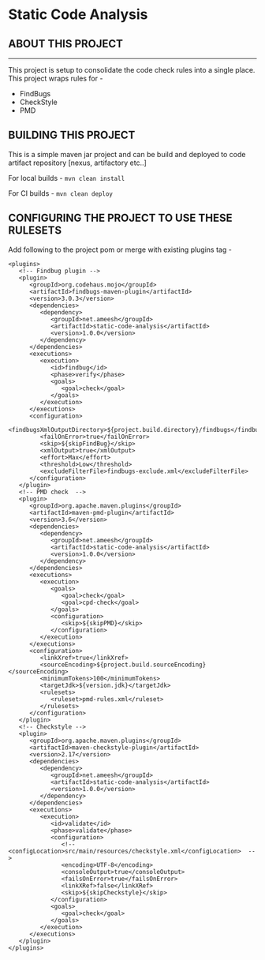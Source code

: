 
# Static Code Analysis

## ABOUT THIS PROJECT

---

This project is setup to consolidate the code check rules into a single place. This project wraps rules for -

* FindBugs
* CheckStyle
* PMD

## BUILDING THIS PROJECT

This is a simple maven jar project and can be build and deployed to code artifact repository [nexus, artifactory etc..]

For local builds - 
`mvn clean install`

For CI builds -
`mvn clean deploy`

## CONFIGURING THE PROJECT TO USE THESE RULESETS
Add following to the project pom or merge with existing plugins tag - 

```
<plugins>
   <!-- Findbug plugin -->
   <plugin>
      <groupId>org.codehaus.mojo</groupId>
      <artifactId>findbugs-maven-plugin</artifactId>
      <version>3.0.3</version>
      <dependencies>
         <dependency>
            <groupId>net.ameesh</groupId>
            <artifactId>static-code-analysis</artifactId>
            <version>1.0.0</version>
         </dependency>
      </dependencies>
      <executions>
         <execution>
            <id>findbug</id>
            <phase>verify</phase>
            <goals>
               <goal>check</goal>
            </goals>
         </execution>
      </executions>
      <configuration>
         <findbugsXmlOutputDirectory>${project.build.directory}/findbugs</findbugsXmlOutputDirectory>
         <failOnError>true</failOnError>
         <skip>${skipFindBug}</skip>
         <xmlOutput>true</xmlOutput>
         <effort>Max</effort>
         <threshold>Low</threshold>
         <excludeFilterFile>findbugs-exclude.xml</excludeFilterFile>
      </configuration>
   </plugin>
   <!-- PMD check  -->
   <plugin>
      <groupId>org.apache.maven.plugins</groupId>
      <artifactId>maven-pmd-plugin</artifactId>
      <version>3.6</version>
      <dependencies>
         <dependency>
            <groupId>net.ameesh</groupId>
            <artifactId>static-code-analysis</artifactId>
            <version>1.0.0</version>
         </dependency>
      </dependencies>
      <executions>
         <execution>
            <goals>
               <goal>check</goal>
               <goal>cpd-check</goal>
            </goals>
            <configuration>
               <skip>${skipPMD}</skip>
            </configuration>
         </execution>
      </executions>
      <configuration>
         <linkXref>true</linkXref>
         <sourceEncoding>${project.build.sourceEncoding}</sourceEncoding>
         <minimumTokens>100</minimumTokens>
         <targetJdk>${version.jdk}</targetJdk>
         <rulesets>
            <ruleset>pmd-rules.xml</ruleset>
         </rulesets>
      </configuration>
   </plugin>
   <!-- Checkstyle -->
   <plugin>
      <groupId>org.apache.maven.plugins</groupId>
      <artifactId>maven-checkstyle-plugin</artifactId>
      <version>2.17</version>
      <dependencies>
         <dependency>
            <groupId>net.ameesh</groupId>
            <artifactId>static-code-analysis</artifactId>
            <version>1.0.0</version>
         </dependency>
      </dependencies>
      <executions>
         <execution>
            <id>validate</id>
            <phase>validate</phase>
            <configuration>
               <!-- <configLocation>src/main/resources/checkstyle.xml</configLocation>  -->
               <encoding>UTF-8</encoding>
               <consoleOutput>true</consoleOutput>
               <failsOnError>true</failsOnError>
               <linkXRef>false</linkXRef>
               <skip>${skipCheckstyle}</skip>
            </configuration>
            <goals>
               <goal>check</goal>
            </goals>
         </execution>
      </executions>
   </plugin>
</plugins>
```


